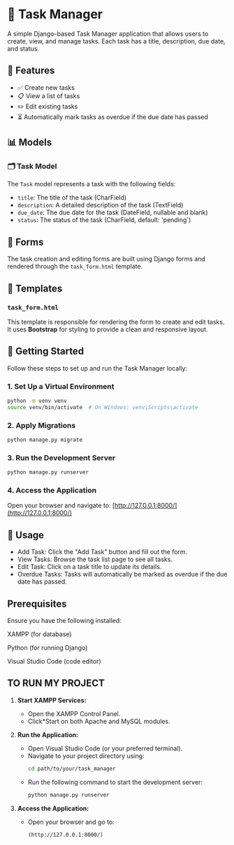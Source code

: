 # 📝 Task Manager

A simple Django-based Task Manager application that allows users to create, view, and manage tasks. Each task has a title, description, due date, and status.

## 📌 Features

- ✅ Create new tasks
- 📋 View a list of tasks
- ✏️ Edit existing tasks
- ⏳ Automatically mark tasks as overdue if the due date has passed

## 📊 Models

### 🗂️ Task Model

The `Task` model represents a task with the following fields:

- `title`: The title of the task (CharField)
- `description`: A detailed description of the task (TextField)
- `due_date`: The due date for the task (DateField, nullable and blank)
- `status`: The status of the task (CharField, default: 'pending')

## 📄 Forms

The task creation and editing forms are built using Django forms and rendered through the `task_form.html` template.

## 🎨 Templates

### `task_form.html`

This template is responsible for rendering the form to create and edit tasks. It uses **Bootstrap** for styling to provide a clean and responsive layout.

## 🚀 Getting Started

Follow these steps to set up and run the Task Manager locally:

### 1. Set Up a Virtual Environment

```bash
python -m venv venv
source venv/bin/activate  # On Windows: venv\Scripts\activate
```

### 2. Apply Migrations

```bash
python manage.py migrate
```

### 3. Run the Development Server

```bash
python manage.py runserver
```

### 4. Access the Application

Open your browser and navigate to: [http://127.0.0.1:8000/](http://127.0.0.1:8000/)

## 📘 Usage

- Add Task: Click the "Add Task" button and fill out the form.
- View Tasks: Browse the task list page to see all tasks.
- Edit Task: Click on a task title to update its details.
- Overdue Tasks: Tasks will automatically be marked as overdue if the due date has passed.

## Prerequisites

Ensure you have the following installed:

XAMPP (for database)

Python (for running Django)

Visual Studio Code (code editor)

## TO RUN MY PROJECT

1. **Start XAMPP Services:**
    - Open the XAMPP Control Panel.
    - Click*Start on both Apache and MySQL modules.

2. **Run the Application:**
    - Open Visual Studio Code (or your preferred terminal).
    - Navigate to your project directory using:
      ```bash
      cd path/to/your/task_manager
      ```
    - Run the following command to start the development server:
      ```bash
      python manage.py runserver
      ```

3. **Access the Application:**
    - Open your browser and go to:
      ```
      (http://127.0.0.1:8000/)
      ```

